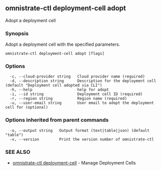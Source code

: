 ## omnistrate-ctl deployment-cell adopt

Adopt a deployment cell

### Synopsis

Adopt a deployment cell with the specified parameters.

```
omnistrate-ctl deployment-cell adopt [flags]
```

### Options

```
  -c, --cloud-provider string   Cloud provider name (required)
  -d, --description string      Description for the deployment cell (default "Deployment cell adopted via CLI")
  -h, --help                    help for adopt
  -i, --id string               Deployment cell ID (required)
  -r, --region string           Region name (required)
  -u, --user-email string       User email to adopt the deployment cell for (optional)
```

### Options inherited from parent commands

```
  -o, --output string   Output format (text|table|json) (default "table")
  -v, --version         Print the version number of omnistrate-ctl
```

### SEE ALSO

* [omnistrate-ctl deployment-cell](omnistrate-ctl_deployment-cell.md)	 - Manage Deployment Cells


